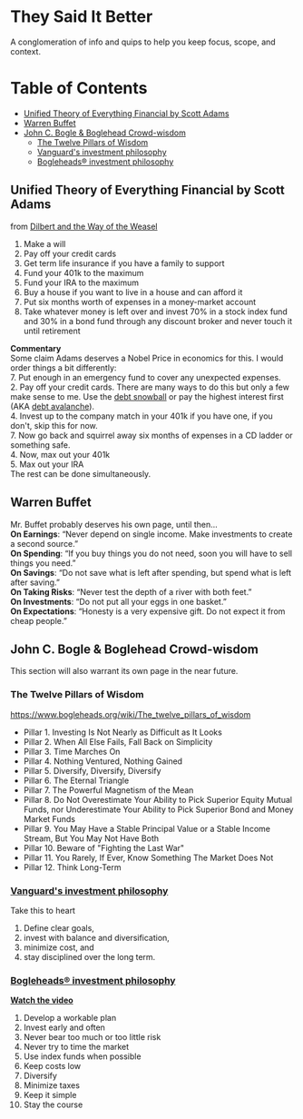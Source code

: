 # They Said It Better
A conglomeration of info and quips to help you keep focus, scope, and context.

Table of Contents
=================

  * [Unified Theory of Everything Financial by Scott Adams](#unified-theory-of-everything-financial-by-scott-adams)
  * [Warren Buffet](#warren-buffet)
  * [John C. Bogle & Boglehead Crowd-wisdom](#john-c-bogle--boglehead-crowd-wisdom)
    * [The Twelve Pillars of Wisdom](#the-twelve-pillars-of-wisdom)
    * [Vanguard's investment philosophy](#vanguards-investment-philosophy)
    * [Bogleheads® investment philosophy](#bogleheads-investment-philosophy)

## Unified Theory of Everything Financial by Scott Adams
from [Dilbert and the Way of the Weasel](http://smile.amazon.com/exec/obidos/ASIN/006052149X/dogberrypatch-20)

1. Make a will  
2. Pay off your credit cards  
3. Get term life insurance if you have a family to support  
4. Fund your 401k to the maximum  
5. Fund your IRA to the maximum  
6. Buy a house if you want to live in a house and can afford it  
7. Put six months worth of expenses in a money-market account  
8. Take whatever money is left over and invest 70% in a stock index fund and 30% in a bond fund through any discount broker and never touch it until retirement  

**Commentary**  
Some claim Adams deserves a Nobel Price in economics for this. I would order things a bit differently:  
7. Put enough in an emergency fund to cover any unexpected expenses.  
2. Pay off your credit cards. There are many ways to do this but only a few make sense to me. Use the [debt snowball](https://en.wikipedia.org/wiki/Debt-snowball_method) or pay the highest interest first (AKA [debt avalanche](https://www.google.com/webhp?sourceid=chrome-instant&ion=1&espv=2&ie=UTF-8#q=debt%20avalanche)).  
4. Invest up to the company match in your 401k if you have one, if you don't, skip this for now.  
7. Now go back and squirrel away six months of expenses in a CD ladder or something safe.  
4. Now, max out your 401k  
5. Max out your IRA  
The rest can be done simultaneously.  

## Warren Buffet
Mr. Buffet probably deserves his own page, until then...  
**On Earnings**: “Never depend on single income. Make investments to create a second source.”  
**On Spending**: “If you buy things you do not need, soon you will have to sell things you need.”  
**On Savings**: “Do not save what is left after spending, but spend what is left after saving.”  
**On Taking Risks**: “Never test the depth of a river with both feet.”  
**On Investments**: “Do not put all your eggs in one basket.”  
**On Expectations**: “Honesty is a very expensive gift. Do not expect it from cheap people.”  

## John C. Bogle & Boglehead Crowd-wisdom
This section will also warrant its own page in the near future.

### The Twelve Pillars of Wisdom
<https://www.bogleheads.org/wiki/The_twelve_pillars_of_wisdom>
* Pillar 1. Investing Is Not Nearly as Difficult as It Looks
* Pillar 2. When All Else Fails, Fall Back on Simplicity 
* Pillar 3. Time Marches On 
* Pillar 4. Nothing Ventured, Nothing Gained 
* Pillar 5. Diversify, Diversify, Diversify 
* Pillar 6. The Eternal Triangle 
* Pillar 7. The Powerful Magnetism of the Mean 
* Pillar 8. Do Not Overestimate Your Ability to Pick Superior Equity Mutual Funds, nor Underestimate Your Ability to Pick Superior Bond and Money Market Funds 
* Pillar 9. You May Have a Stable Principal Value or a Stable Income Stream, But You May Not Have Both 
* Pillar 10. Beware of "Fighting the Last War" 
* Pillar 11. You Rarely, If Ever, Know Something The Market Does Not 
* Pillar 12. Think Long-Term 

### [Vanguard's investment philosophy](https://www.bogleheads.org/wiki/Vanguard%27s_investment_philosophy)
Take this to heart  
1. Define clear goals,  
2. invest with balance and diversification,  
3. minimize cost, and  
4. stay disciplined over the long term.  

### [Bogleheads® investment philosophy](https://www.bogleheads.org/wiki/Bogleheads%C2%AE_investment_philosophy)
**[Watch the video](https://www.bogleheads.org/wiki/Video:Bogleheads%C2%AE_investment_philosophy)**  
1. Develop a workable plan  
2. Invest early and often  
3. Never bear too much or too little risk  
4. Never try to time the market  
5. Use index funds when possible  
6. Keep costs low  
7. Diversify  
8. Minimize taxes  
9. Keep it simple  
10. Stay the course  
